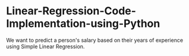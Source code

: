 # Linear-Regression-Code-Implementation-using-Python
We want to predict a person's salary based on their years of experience using Simple Linear Regression.
